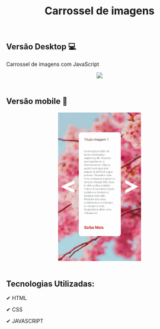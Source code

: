 <h1 align="center">
    Carrossel de imagens
</h1>

<br>

## Versão Desktop 💻
Carrossel de imagens com JavaScript

<div align="center">
    <img src="src/github/carrossel-de-imagens.desktop.gif" width="600">
</div>

<br>

## Versão mobile 📱
<div align="center">
    <img src="src/github/carrossel-de-imagens.mobile.gif" height="400">
</div>

<br>

## Tecnologias Utilizadas:

✔ HTML

✔ CSS

✔ JAVASCRIPT

